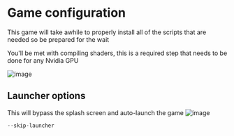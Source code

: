 # Game configuration
This game will take awhile to properly install all of the scripts that are needed so be prepared for the wait

You'll be met with compiling shaders, this is a required step that needs to be done for any Nvidia GPU

![image](https://github.com/DafDandy/Fedora_New_Install/assets/102477185/daaf8393-26dd-4feb-acdc-05b21167c3a0)




## Launcher options

This will bypass the splash screen and auto-launch the game
![image](https://github.com/DafDandy/Fedora_New_Install/assets/102477185/38d04526-8332-40bf-a6d3-0b8de41996c5)

    --skip-launcher
